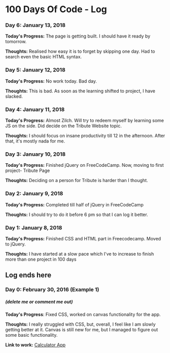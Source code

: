 # 100 Days Of Code - Log

### Day 6: January 13, 2018

**Today's Progress:** The page is getting built. I should have it ready by tomorrow.

**Thoughts:** Realised how easy it is to forget by skipping one day. Had to search even the basic HTML syntax. 


### Day 5: January 12, 2018

**Today's Progress:** No work today. Bad day.

**Thoughts:** This is bad. As soon as the learning shifted to project, I have slacked. 


### Day 4: January 11, 2018

**Today's Progress:** Almost Zilch. Will try to redeem myself by learning some JS on the side. Did decide on the Tribute Website topic.

**Thoughts:** I should focus on insane productivity till 12 in the afternoon. After that, it's mostly nada for me.


### Day 3: January 10, 2018

**Today's Progress:** Finished jQuery on FreeCodeCamp. Now, moving to first project- Tribute Page

**Thoughts:** Deciding on a person for Tribute is harder than I thought.


### Day 2: January 9, 2018

**Today's Progress:** Completed till half of jQuery in FreeCodeCamp

**Thoughts:** I should try to do it before 6 pm so that I can log it better.


### Day 1: January 8, 2018

**Today's Progress:** Finished CSS and HTML part in Freecodecamp. Moved to jQuery. 

**Thoughts:** I have started at a slow pace which I've to increase to finish more than one project in 100 days


## Log ends here
### Day 0: February 30, 2016 (Example 1)
##### (delete me or comment me out)

**Today's Progress**: Fixed CSS, worked on canvas functionality for the app.

**Thoughts:** I really struggled with CSS, but, overall, I feel like I am slowly getting better at it. Canvas is still new for me, but I managed to figure out some basic functionality.

**Link to work:** [Calculator App](http://www.example.com)
